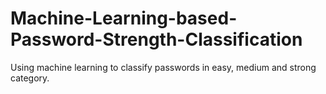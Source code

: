 # Machine-Learning-based-Password-Strength-Classification
Using machine learning to classify passwords in easy, medium and strong category.
